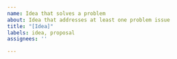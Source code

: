 ```yaml
---
name: Idea that solves a problem
about: Idea that addresses at least one problem issue
title: "[Idea]"
labels: idea, proposal
assignees: ''

---
```



